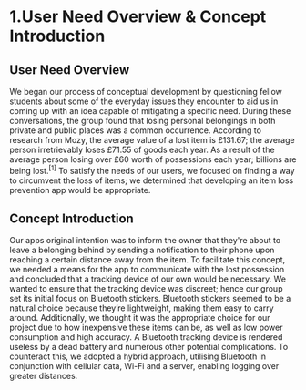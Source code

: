 # 1.User Need Overview & Concept Introduction

## User Need Overview

We began our process of conceptual development by questioning fellow students about some of the everyday issues they encounter to aid us in coming up with an idea capable of mitigating a specific need. During these conversations, the group found that losing personal belongings in both private and public places was a common occurrence. According to research from Mozy, the average value of a lost item is £131.67; the average person irretrievably loses £71.55 of goods each year. As a result of the average person losing over £60 worth of possessions each year; billions are being lost.<sup>[1]</sup> To satisfy the needs of our users, we focused on finding a way to circumvent the loss of items; we determined that developing an item loss prevention app would be appropriate.

## Concept Introduction

Our apps original intention was to inform the owner that they're about to leave a belonging behind by sending a notification to their phone upon reaching a certain distance away from the item. To facilitate this concept, we needed a means for the app to communicate with the lost possession and concluded that a tracking device of our own would be necessary. We wanted to ensure that the tracking device was discreet; hence our group set its initial focus on Bluetooth stickers. Bluetooth stickers seemed to be a natural choice because they’re lightweight, making them easy to carry around. Additionally, we thought it was the appropriate choice for our project due to how inexpensive these items can be, as well as low power consumption and high accuracy. A Bluetooth tracking device is rendered useless by a dead battery and numerous other potential complications. To counteract this, we adopted a hybrid approach, utilising Bluetooth in conjunction with cellular data, Wi-Fi and a server, enabling logging over greater distances.
